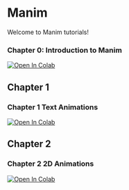 # Manim
Welcome to Manim tutorials!

### Chapter 0: Introduction to Manim
[![Open In Colab](https://colab.research.google.com/assets/colab-badge.svg)](https://colab.research.google.com/github/chuanyewest/Manim/blob/main/Chapter%200/Chapter%200%20Introduction%20to%20Manim.ipynb)

## Chapter 1
### Chapter 1 Text Animations
[![Open In Colab](https://colab.research.google.com/assets/colab-badge.svg)](https://colab.research.google.com/github/chuanyewest/Manim/blob/main/Chapter%201/Chapter%201%20Text%20animations.ipynb)

## Chapter 2
### Chapter 2 2D Animations
[![Open In Colab](https://colab.research.google.com/assets/colab-badge.svg)](https://colab.research.google.com/github/chuanyewest/Manim/blob/main/Chapter%202/Chapter%202%202D%20animations.ipynb)
